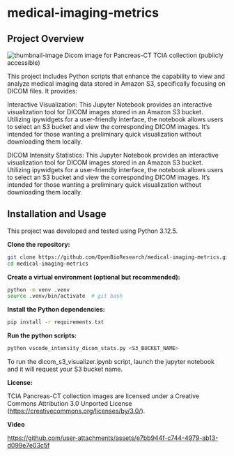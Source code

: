 # medical-imaging-metrics

## Project Overview

![thumbnail-image](https://github.com/user-attachments/assets/8b856272-2931-4b96-93f4-0f55a9762ad1)
Dicom image for Pancreas-CT TCIA collection (publicly accessible)

This project includes Python scripts that enhance the capability to view and analyze medical imaging data stored in Amazon S3, specifically focusing on DICOM files. It provides:

Interactive Visualization: 
    This Jupyter Notebook provides an interactive visualization tool for DICOM images stored in an Amazon S3 bucket. Utilizing ipywidgets for a user-friendly interface, the notebook allows users to select an S3 bucket and view the corresponding DICOM images. It’s intended for those wanting a preliminary quick visualization without downloading them locally.

DICOM Intensity Statistics: 
    This Jupyter Notebook provides an interactive visualization tool for DICOM images stored in an Amazon S3 bucket. Utilizing ipywidgets for a user-friendly interface, the notebook allows users to select an S3 bucket and view the corresponding DICOM images. It’s intended for those wanting a preliminary quick visualization without downloading them locally.

## Installation and Usage

This project was developed and tested using Python 3.12.5.

**Clone the repository:**

```bash
git clone https://github.com/OpenBioResearch/medical-imaging-metrics.git
cd medical-imaging-metrics
```

**Create a virtual environment (optional but recommended):**

```bash 
python -m venv .venv
source .venv/bin/activate  # git bash
```

**Install the Python dependencies:**

```bash
pip install -r requirements.txt
```

**Run the python scripts:**

```bash
python vscode_intensity_dicom_stats.py <S3_BUCKET_NAME>
 ```

To run the dicom_s3_visualizer.ipynb script, launch the jupyter notebook and it will request your S3 bucket name.

**License:** 

TCIA Pancreas-CT collection images are licensed under a Creative Commons Attribution 3.0 Unported License (https://creativecommons.org/licenses/by/3.0/).

**Video**

https://github.com/user-attachments/assets/e7bb944f-c744-4979-ab13-d099e7e03c5f
